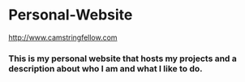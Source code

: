 # Personal-Website

http://www.camstringfellow.com

### This is my personal website that hosts my projects and a description about who I am and what I like to do. 
